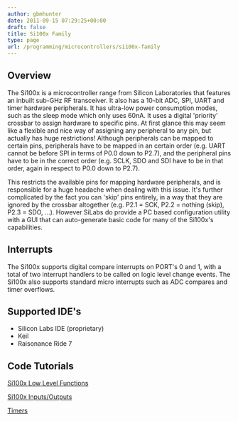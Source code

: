 ```yaml
---
author: gbmhunter
date: 2011-09-15 07:29:25+00:00
draft: false
title: Si100x Family
type: page
url: /programming/microcontrollers/si100x-family
---
```


## Overview

The Si100x is a microcontroller range from Silicon Laboratories that features an inbuilt sub-GHz RF transceiver. It also has a 10-bit ADC, SPI, UART and timer hardware peripherals. It has ultra-low power consumption modes, such as the sleep mode which only uses 60nA. It uses a digital 'priority' crossbar to assign hardware to specific pins. At first glance this may seem like a flexible and nice way of assigning any peripheral to any pin, but actually has huge restrictions! Although peripherals can be mapped to certain pins, peripherals have to be mapped in an certain order (e.g. UART cannot be before SPI in terms of P0.0 down to P2.7), and the peripheral pins have to be in the correct order (e.g. SCLK, SDO and SDI have to be in that order, again in respect to P0.0 down to P2.7).

This restricts the available pins for mapping hardware peripherals, and is responsible for a huge headache when dealing with this issue. It's further complicated by the fact you can 'skip' pins entirely, in a way that they are ignored by the crossbar altogether (e.g. P2.1 = SCK, P2.2 = nothing (skip), P2.3 = SDO, ...). However SiLabs do provide a PC based configuration utility with a GUI that can auto-generate basic code for many of the Si100x's capabilities.

## Interrupts

The Si100x supports digital compare interrupts on PORT's 0 and 1, with a total of two interrupt handlers to be called on logic level change events. The Si100x also supports standard micro interrupts such as ADC compares and timer overflows.

## Supported IDE's

* Silicon Labs IDE (proprietary)
* Keil
* Raisonance Ride 7

## Code Tutorials

[Si100x Low Level Functions](http://localhost/?q=node/149)

[Si100x Inputs/Outputs](http://localhost/?q=node/141)

[Timers](http://localhost/?q=node/107)
